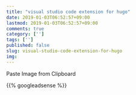 ```yaml
---
title: "visual studio code extension for hugo"
date: 2019-01-03T06:52:57+09:00
lastmod: 2019-01-03T06:52:57+09:00
comments: true
category: ['']
tags: ['']
published: false
slug: visual-studio-code-extension-for-hugo
img: 
---
```


Paste Image from Clipboard


<!--more-->
{{% googleadsense %}}

